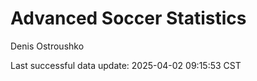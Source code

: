 # Advanced Soccer Statistics
Denis Ostroushko

<!-- gfm -->

Last successful data update: 2025-04-02 09:15:53 CST
